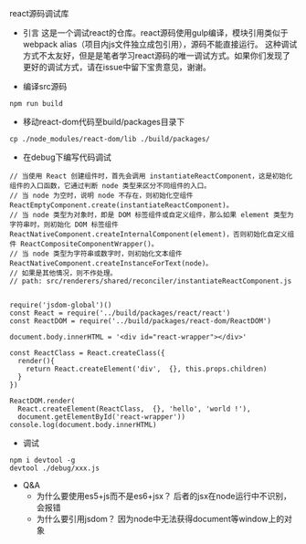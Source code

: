 react源码调试库

- 引言
这是一个调试react的仓库。react源码使用gulp编译，模块引用类似于webpack alias（项目内js文件独立成包引用），源码不能直接运行。
这种调试方式不太友好，但是是笔者学习react源码的唯一调试方式。如果你们发现了更好的调试方式，请在issue中留下宝贵意见，谢谢。

- 编译src源码
```
npm run build
```

- 移动react-dom代码至build/packages目录下
```
cp ./node_modules/react-dom/lib ./build/packages/
```

- 在debug下编写代码调试

```
// 当使用 React 创建组件时，首先会调用 instantiateReactComponent，这是初始化组件的入口函数，它通过判断 node 类型来区分不同组件的入口。
// 当 node 为空时，说明 node 不存在，则初始化空组件 ReactEmptyComponent.create(instantiateReactComponent)。
// 当 node 类型为对象时，即是 DOM 标签组件或自定义组件，那么如果 element 类型为字符串时，则初始化 DOM 标签组件 ReactNativeComponent.createInternalComponent(element)，否则初始化自定义组件 ReactCompositeComponentWrapper()。
// 当 node 类型为字符串或数字时，则初始化文本组件 ReactNativeComponent.createInstanceForText(node)。
// 如果是其他情况，则不作处理。
// path: src/renderers/shared/reconciler/instantiateReactComponent.js


require('jsdom-global')()
const React = require('../build/packages/react/react')
const ReactDOM = require('../build/packages/react-dom/ReactDOM')

document.body.innerHTML = '<div id="react-wrapper"></div>'

const ReactClass = React.createClass({
  render(){
    return React.createElement('div',  {}, this.props.children)
  }
})

ReactDOM.render(
  React.createElement(ReactClass,  {}, 'hello', 'world !'),
  document.getElementById('react-wrapper'))
console.log(document.body.innerHTML)
```

- 调试
```
npm i devtool -g
devtool ./debug/xxx.js
```

- Q&A
  - 为什么要使用es5+js而不是es6+jsx？
    后者的jsx在node运行中不识别，会报错
  - 为什么要引用jsdom？
    因为node中无法获得document等window上的对象
